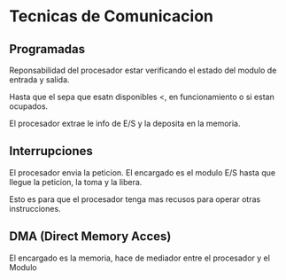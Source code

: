 # Tecnicas de Comunicacion
## Programadas
Reponsabilidad del procesador estar verificando el estado del modulo de entrada y salida.

Hasta que el sepa que esatn disponibles <, en funcionamiento o si estan ocupados.

El procesador extrae le info de E/S y la deposita  en la memoria.


## Interrupciones
El procesador envia la peticion.
El encargado es el modulo E/S hasta que llegue la peticion, la toma y la libera.

Esto es para que el procesador tenga mas recusos para operar otras instrucciones.
## DMA (Direct Memory Acces) 
El encargado es la memoria, hace de mediador entre el procesador y el Modulo